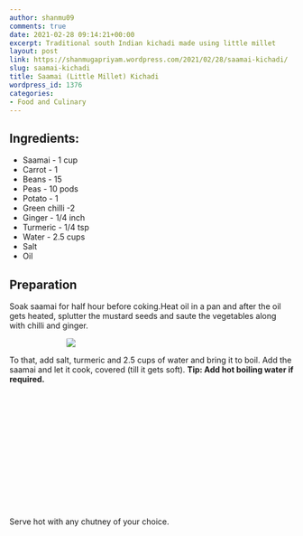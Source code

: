 ```yaml
---
author: shanmu09
comments: true
date: 2021-02-28 09:14:21+00:00
excerpt: Traditional south Indian kichadi made using little millet
layout: post
link: https://shanmugapriyam.wordpress.com/2021/02/28/saamai-kichadi/
slug: saamai-kichadi
title: Saamai (Little Millet) Kichadi
wordpress_id: 1376
categories:
- Food and Culinary
---
```

<style>
.square {
    float:left;
    width: 49%;
    border-radius:5%;
    padding-bottom : 40%; /* = width for a 1:1 aspect ratio */
    margin:0.5%;
    background-position:center center;
    background-repeat:no-repeat;
    background-size:cover; /* you change this to "contain" if you don't want the images to be cropped */
}
	
#break {
    clear:both;
}

.img_1{background-image:url('https://shanmugapriyam.files.wordpress.com/2021/02/00100lrportrait_00100_burst20210121184824193_cover.jpg');}
.img_2{background-image:url('https://shanmugapriyam.files.wordpress.com/2021/02/00100lrportrait_00100_burst20210121191157740_cover.jpg');}


.resize_fit_center {
    max-width:60%;
    max-height:60%;
    vertical-align: middle;
    display: block;
    margin-left: auto;
    margin-right: auto;
    border-radius:5%;
}

.center {
  margin: auto;
  width: 60%;
}
</style>



## Ingredients:







  * Saamai - 1 cup
  * Carrot - 1
  * Beans - 15
  * Peas - 10 pods
  * Potato - 1
  * Green chilli -2 
  * Ginger - 1/4 inch
  * Turmeric - 1/4 tsp
  * Water - 2.5 cups
  * Salt
  * Oil






## Preparation







Soak saamai for half hour before coking.Heat oil in a pan and after the oil gets heated, splutter the mustard seeds and saute the vegetables along with chilli and ginger.




<div>
	<img src="https://shanmugapriyam.files.wordpress.com/2021/02/00100lrportrait_00100_burst20210121174730642_cover.jpg?w=959"  class="resize_fit_center"/>
</div>
<p/>





To that, add salt, turmeric and 2.5 cups of water and bring it to boil. Add the saamai and let it cook, covered (till it gets soft). **Tip: Add hot boiling water if required.**




<div class="square img_1">
</div>
<div class="square img_2">
</div>
<div id="break"> </div>
<p/>









Serve hot with any chutney of your choice.



